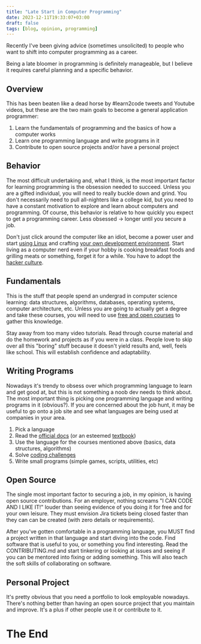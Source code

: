 ```yaml
---
title: "Late Start in Computer Programming"
date: 2023-12-11T19:33:07+03:00
draft: false
tags: [blog, opinion, programming]
---
```


Recently I've been giving advice (sometimes unsolicited) to people who
want to shift into computer programming as a career.

Being a late bloomer in programming is definitely manageable, but I believe it
requires careful planning and a specific behavior.

## Overview
This has been beaten like a dead horse by #learn2code tweets and Youtube
videos, but these are the two main goals to become a general application
programmer:

1. Learn the fundamentals of programming and the basics of how a computer works
2. Learn one programming language and write programs in it
3. Contribute to open source projects and/or have a personal project

## Behavior
The most difficult undertaking and, what I think, is the most important factor
for learning programming is the obsession needed to succeed. Unless you are a
gifted individual, you will need to really buckle down and grind. You don't
necessarily need to pull all-nighters like a college kid, but you need to have
a constant motivation to explore and learn about computers and programming.
Of course, this behavior is relative to how quickly you expect to get a
programming career. Less obsessed -> longer until you secure a job.

Don't just click around the computer like an idiot, become a power user and
start [using Linux](https://en.wikipedia.org/wiki/The_Art_of_Unix_Programming)
and crafting [your own development environment](https://www.lazyvim.org/).
Start living as a computer nerd even if your hobby is cooking breakfast foods
and grilling meats or something, forget it for a while. You have to adopt the
[hacker culture](https://en.wikipedia.org/wiki/Hacker_culture#Programming).

## Fundamentals
This is the stuff that people spend an undergrad in computer science learning:
data structures, algorithms, databases, operating systems, computer
architecture, etc. Unless you are going to actually get a degree and take these
courses, you will need to use [free and open
courses](https://github.com/ossu/computer-science) to gather this knowledge.

Stay away from too many video tutorials. Read through course material and do
the homework and projects as if you were in a class. People love to skip over
all this "boring" stuff because it doesn't yield results and, well, feels like
school. This will establish confidence and adaptability.

## Writing Programs
Nowadays it's trendy to obsess over which programming language to learn and get
good at, but this is not something a noob dev needs to think about. The most
important thing is picking one programming language and writing programs in it
(obvious?). If you are concerned about the job hunt, it may be useful to go
onto a job site and see what languages are being used at companies in your
area.

1. Pick a language
2. Read the [official docs](https://doc.rust-lang.org/book/) (or an esteemed
   [textbook](https://en.wikipedia.org/wiki/Structure_and_Interpretation_of_Computer_Programs))
3. Use the language for the courses mentioned above (basics, data structures,
   algorithms)
4. Solve [coding challenges](https://adventofcode.com/)
5. Write small programs (simple games, scripts, utilities, etc)

## Open Source
The single most important factor to securing a job, in my opinion, is having
open source contributions. For an employer, nothing screams "I CAN CODE AND I
LIKE IT!" louder than seeing evidence of you doing it for free and for your own
leisure. They must envision Jira tickets being closed faster than they can can
be created (with zero details or requirements).

After you've gotten comfortable in a programming language, you MUST find a
project written in that language and start diving into the code. Find software
that is useful to you, or something you find interesting. Read the
CONTRIBUTING.md and start tinkering or looking at issues and seeing if you can
be mentored into fixing or adding something. This will also teach the soft
skills of collaborating on software.

## Personal Project
It's pretty obvious that you need a portfolio to look employable nowadays.
There's nothing better than having an open source project that you maintain and
improve. It's a plus if other people use it or contribute to it.

# The End

